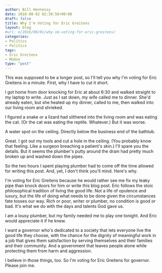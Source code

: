 ```yaml
---
author: Bill Hennessy
date: 2016-08-02 02:39:56+00:00
draft: false
title: Why I'm Voting for Eric Greitens
layout: blog
#url: e/2016/08/01/why-im-voting-for-eric-greitens/
categories:
- Politics
- Politics
tags:
- Eric Greitens
- MoGov
type: "post"
---
```


This was supposed to be a longer post, so I'll tell you why I'm voting for Eric Greitens in a minute. First, why I have to cut it short.

I got home from door knocking for Eric at about 6:30 and walked straight to my laptop to write. Just as I sat down, my wife called me to dinner. She'd already eaten, but she heated up my dinner, called to me, then walked into our living room and shrieked.

I figured a snake or a lizard had slithered into the living room and was eating the cat. (Or the cat was eating the reptile. Whatever.) But it was worse.

A water spot on the ceiling. Directly below the business end of the bathtub.

Great. I got out my tools and cut a hole in the ceiling. (You probably know that feeling. Like a surgeon breaching a patient's skin.) I'll spare you the details. But it seems the plumber's putty around the drain had pretty much broken up and washed down the pipes.

So the two hours I spent playing plumber had to come off the time allowed for writing this post. And, yet, I don't think you'll mind. Here's why.

I'm voting for Eric Greitens because he would rather see me fix my leaky pipe than knock doors for him or write this blog post. Eric follows the stoic philosophical tradition of living the good life. Not a life of opulence and luxury, but the life of doing what needs to be done given the circumstances fate tosses our way. Rich or poor, writer or plumber, no condition is good or bad. It's what we do with the days and talents God gave us.

I am a lousy plumber, but my family needed me to play one tonight. And Eric would appreciate it if he knew.

I want a governor who's dedicated to a society that lets everyone live the good life they choose, with the chance for the dignity of meaningful work in a job that gives them satisfaction by serving themselves and their families and their community. And a government that leaves people alone while protecting them from harm and aggression.

I believe in those things, too. So I'm voting for Eric Greitens for governor. Please join me.

